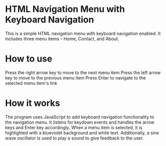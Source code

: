 # HTML Navigation Menu with Keyboard Navigation
This is a simple HTML navigation menu with keyboard navigation enabled. It includes three menu items - Home, Contact, and About.

# How to use
Press the right arrow key to move to the next menu item
Press the left arrow key to move to the previous menu item
Press Enter to navigate to the selected menu item's link
# How it works
The program uses JavaScript to add keyboard navigation functionality to the navigation menu. It listens for keydown events and handles the arrow keys and Enter key accordingly.
When a menu item is selected, it is highlighted with a blueviolet background and white text. Additionally, a sine wave oscillator is used to play a sound to give feedback to the user.
